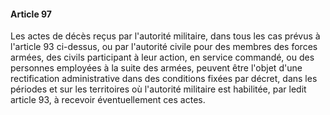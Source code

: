 #### Article 97

Les actes de décès reçus par l'autorité militaire, dans tous les cas prévus à l'article 93 ci-dessus, ou par l'autorité civile pour des membres des forces armées, des civils participant à leur action, en service commandé, ou des personnes employées à la suite des armées, peuvent être l'objet d'une rectification administrative dans des conditions fixées par décret, dans les périodes et sur les territoires où l'autorité militaire est habilitée, par ledit article 93, à recevoir éventuellement ces actes.

